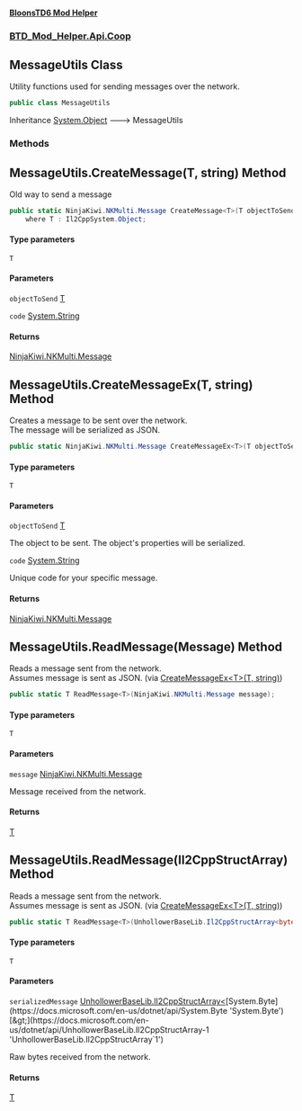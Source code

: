 #### [BloonsTD6 Mod Helper](index.md 'index')
### [BTD_Mod_Helper.Api.Coop](index.md#BTD_Mod_Helper.Api.Coop 'BTD_Mod_Helper.Api.Coop')

## MessageUtils Class

Utility functions used for sending messages over the network.

```csharp
public class MessageUtils
```

Inheritance [System.Object](https://docs.microsoft.com/en-us/dotnet/api/System.Object 'System.Object') &#129106; MessageUtils
### Methods

<a name='BTD_Mod_Helper.Api.Coop.MessageUtils.CreateMessage_T_(T,string)'></a>

## MessageUtils.CreateMessage<T>(T, string) Method

Old way to send a message

```csharp
public static NinjaKiwi.NKMulti.Message CreateMessage<T>(T objectToSend, string code="")
    where T : Il2CppSystem.Object;
```
#### Type parameters

<a name='BTD_Mod_Helper.Api.Coop.MessageUtils.CreateMessage_T_(T,string).T'></a>

`T`
#### Parameters

<a name='BTD_Mod_Helper.Api.Coop.MessageUtils.CreateMessage_T_(T,string).objectToSend'></a>

`objectToSend` [T](BTD_Mod_Helper.Api.Coop.MessageUtils.md#BTD_Mod_Helper.Api.Coop.MessageUtils.CreateMessage_T_(T,string).T 'BTD_Mod_Helper.Api.Coop.MessageUtils.CreateMessage<T>(T, string).T')

<a name='BTD_Mod_Helper.Api.Coop.MessageUtils.CreateMessage_T_(T,string).code'></a>

`code` [System.String](https://docs.microsoft.com/en-us/dotnet/api/System.String 'System.String')

#### Returns
[NinjaKiwi.NKMulti.Message](https://docs.microsoft.com/en-us/dotnet/api/NinjaKiwi.NKMulti.Message 'NinjaKiwi.NKMulti.Message')

<a name='BTD_Mod_Helper.Api.Coop.MessageUtils.CreateMessageEx_T_(T,string)'></a>

## MessageUtils.CreateMessageEx<T>(T, string) Method

Creates a message to be sent over the network.  
The message will be serialized as JSON.

```csharp
public static NinjaKiwi.NKMulti.Message CreateMessageEx<T>(T objectToSend, string code="");
```
#### Type parameters

<a name='BTD_Mod_Helper.Api.Coop.MessageUtils.CreateMessageEx_T_(T,string).T'></a>

`T`
#### Parameters

<a name='BTD_Mod_Helper.Api.Coop.MessageUtils.CreateMessageEx_T_(T,string).objectToSend'></a>

`objectToSend` [T](BTD_Mod_Helper.Api.Coop.MessageUtils.md#BTD_Mod_Helper.Api.Coop.MessageUtils.CreateMessageEx_T_(T,string).T 'BTD_Mod_Helper.Api.Coop.MessageUtils.CreateMessageEx<T>(T, string).T')

The object to be sent. The object's properties will be serialized.

<a name='BTD_Mod_Helper.Api.Coop.MessageUtils.CreateMessageEx_T_(T,string).code'></a>

`code` [System.String](https://docs.microsoft.com/en-us/dotnet/api/System.String 'System.String')

Unique code for your specific message.

#### Returns
[NinjaKiwi.NKMulti.Message](https://docs.microsoft.com/en-us/dotnet/api/NinjaKiwi.NKMulti.Message 'NinjaKiwi.NKMulti.Message')

<a name='BTD_Mod_Helper.Api.Coop.MessageUtils.ReadMessage_T_(NinjaKiwi.NKMulti.Message)'></a>

## MessageUtils.ReadMessage<T>(Message) Method

Reads a message sent from the network.  
Assumes message is sent as JSON. (via [CreateMessageEx&lt;T&gt;(T, string)](BTD_Mod_Helper.Api.Coop.MessageUtils.md#BTD_Mod_Helper.Api.Coop.MessageUtils.CreateMessageEx_T_(T,string) 'BTD_Mod_Helper.Api.Coop.MessageUtils.CreateMessageEx<T>(T, string)'))

```csharp
public static T ReadMessage<T>(NinjaKiwi.NKMulti.Message message);
```
#### Type parameters

<a name='BTD_Mod_Helper.Api.Coop.MessageUtils.ReadMessage_T_(NinjaKiwi.NKMulti.Message).T'></a>

`T`
#### Parameters

<a name='BTD_Mod_Helper.Api.Coop.MessageUtils.ReadMessage_T_(NinjaKiwi.NKMulti.Message).message'></a>

`message` [NinjaKiwi.NKMulti.Message](https://docs.microsoft.com/en-us/dotnet/api/NinjaKiwi.NKMulti.Message 'NinjaKiwi.NKMulti.Message')

Message received from the network.

#### Returns
[T](BTD_Mod_Helper.Api.Coop.MessageUtils.md#BTD_Mod_Helper.Api.Coop.MessageUtils.ReadMessage_T_(NinjaKiwi.NKMulti.Message).T 'BTD_Mod_Helper.Api.Coop.MessageUtils.ReadMessage<T>(NinjaKiwi.NKMulti.Message).T')

<a name='BTD_Mod_Helper.Api.Coop.MessageUtils.ReadMessage_T_(UnhollowerBaseLib.Il2CppStructArray_byte_)'></a>

## MessageUtils.ReadMessage<T>(Il2CppStructArray<byte>) Method

Reads a message sent from the network.  
Assumes message is sent as JSON. (via [CreateMessageEx&lt;T&gt;(T, string)](BTD_Mod_Helper.Api.Coop.MessageUtils.md#BTD_Mod_Helper.Api.Coop.MessageUtils.CreateMessageEx_T_(T,string) 'BTD_Mod_Helper.Api.Coop.MessageUtils.CreateMessageEx<T>(T, string)'))

```csharp
public static T ReadMessage<T>(UnhollowerBaseLib.Il2CppStructArray<byte> serializedMessage);
```
#### Type parameters

<a name='BTD_Mod_Helper.Api.Coop.MessageUtils.ReadMessage_T_(UnhollowerBaseLib.Il2CppStructArray_byte_).T'></a>

`T`
#### Parameters

<a name='BTD_Mod_Helper.Api.Coop.MessageUtils.ReadMessage_T_(UnhollowerBaseLib.Il2CppStructArray_byte_).serializedMessage'></a>

`serializedMessage` [UnhollowerBaseLib.Il2CppStructArray&lt;](https://docs.microsoft.com/en-us/dotnet/api/UnhollowerBaseLib.Il2CppStructArray-1 'UnhollowerBaseLib.Il2CppStructArray`1')[System.Byte](https://docs.microsoft.com/en-us/dotnet/api/System.Byte 'System.Byte')[&gt;](https://docs.microsoft.com/en-us/dotnet/api/UnhollowerBaseLib.Il2CppStructArray-1 'UnhollowerBaseLib.Il2CppStructArray`1')

Raw bytes received from the network.

#### Returns
[T](BTD_Mod_Helper.Api.Coop.MessageUtils.md#BTD_Mod_Helper.Api.Coop.MessageUtils.ReadMessage_T_(UnhollowerBaseLib.Il2CppStructArray_byte_).T 'BTD_Mod_Helper.Api.Coop.MessageUtils.ReadMessage<T>(UnhollowerBaseLib.Il2CppStructArray<byte>).T')